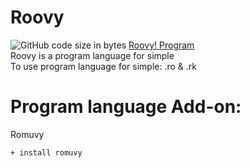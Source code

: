 # Roovy
![GitHub code size in bytes](https://img.shields.io/github/languages/code-size/CSharps-Tech/roovy?label=Size%20File%3A)
[Roovy! Program](https://roovy.discourse.group)       
Roovy is a program language for simple         
To use program language for simple: .ro & .rk

# Program language Add-on:
Romuvy
```rk
+ install romuvy
```
